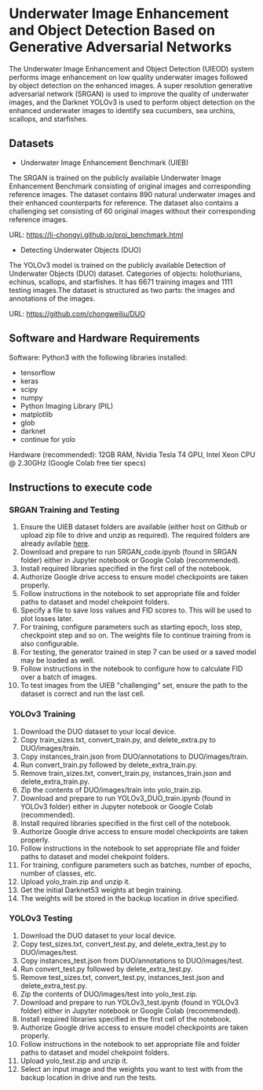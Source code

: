 # Underwater Image Enhancement and Object Detection Based on Generative Adversarial Networks

The Underwater Image Enhancement and Object Detection (UIEOD) system performs image enhancement on low quality underwater images followed by object detection on the enhanced images. A super resolution generative adversarial network (SRGAN) is used to improve the quality of underwater images, and the Darknet YOLOv3 is used to perform object detection on the enhanced underwater images to identify sea cucumbers, sea urchins, scallops, and starfishes.

## Datasets

* Underwater Image Enhancement Benchmark (UIEB)

The SRGAN is trained on the publicly available Underwater Image Enhancement Benchmark consisting of original images and corresponding reference images. The dataset contains 890 natural underwater images and their enhanced counterparts for reference. The dataset also contains a challenging set consisting of 60 original images without their corresponding reference images.

URL: https://li-chongyi.github.io/proj_benchmark.html

* Detecting Underwater Objects (DUO)

The YOLOv3 model is trained on the publicly available Detection of Underwater Objects (DUO) dataset. Categories of objects: holothurians, echinus, scallops, and starfishes. It has 6671 training images and 1111 testing images.The dataset is structured as two parts: the images and annotations of the images.

URL: https://github.com/chongweiliu/DUO

## Software and Hardware Requirements

Software: Python3 with the following libraries installed:

* tensorflow
* keras
* scipy
* numpy
* Python Imaging Library (PIL)
* matplotlib
* glob
* darknet
* continue for yolo

Hardware (recommended): 12GB RAM, Nvidia Tesla T4 GPU, Intel Xeon CPU @ 2.30GHz (Google Colab free tier specs)

## Instructions to execute code

### SRGAN Training and Testing

1. Ensure the UIEB dataset folders are available (either host on Github or upload zip file to drive and unzip as required). The required folders are already avilable [here](https://github.com/vanathi-g/fyp-datasets.git).
2. Download and prepare to run SRGAN_code.ipynb (found in SRGAN folder) either in Jupyter notebook or Google Colab (recommended). 
3. Install required libraries specified in the first cell of the notebook.
4. Authorize Google drive access to ensure model checkpoints are taken properly. 
5. Follow instructions in the notebook to set appropriate file and folder paths to dataset and model chekpoint folders.
6. Specify a file to save loss values and FID scores to. This will be used to plot losses later. 
7. For training, configure parameters such as starting epoch, loss step, checkpoint step and so on. The weights file to continue training from is also configurable.
8. For testing, the generator trained in step 7 can be used or a saved model may be loaded as well. 
9. Follow instructions in the notebook to configure how to calculate FID over a batch of images.
10. To test images from the UIEB "challenging" set, ensure the path to the dataset is correct and run the last cell.

### YOLOv3 Training

1. Download the DUO dataset to your local device.
2. Copy train_sizes.txt, convert_train.py, and delete_extra.py to DUO/images/train.
3. Copy instances_train.json from DUO/annotations to DUO/images/train.
4. Run convert_train.py followed by delete_extra_train.py.
5. Remove train_sizes.txt, convert_train.py, instances_train.json and delete_extra_train.py.
6. Zip the contents of DUO/images/train into yolo_train.zip.
7. Download and prepare to run YOLOv3_DUO_train.ipynb (found in YOLOv3 folder) either in Jupyter notebook or Google Colab (recommended).
8. Install required libraries specified in the first cell of the notebook.
9. Authorize Google drive access to ensure model checkpoints are taken properly. 
10. Follow instructions in the notebook to set appropriate file and folder paths to dataset and model chekpoint folders.
11. For training, configure parameters such as batches, number of epochs, number of classes, etc.
12. Upload yolo_train.zip and unzip it.
13. Get the initial Darknet53 weights at begin training.
14. The weights will be stored in the backup location in drive specified.

### YOLOv3 Testing

1. Download the DUO dataset to your local device.
2. Copy test_sizes.txt, convert_test.py, and delete_extra_test.py to DUO/images/test.
3. Copy instances_test.json from DUO/annotations to DUO/images/test.
4. Run convert_test.py followed by delete_extra_test.py.
5. Remove test_sizes.txt, convert_test.py, instances_test.json and delete_extra_test.py.
6. Zip the contents of DUO/images/test into yolo_test.zip.
7. Download and prepare to run YOLOv3_test.ipynb (found in YOLOv3 folder) either in Jupyter notebook or Google Colab (recommended).
8. Install required libraries specified in the first cell of the notebook.
9. Authorize Google drive access to ensure model checkpoints are taken properly. 
10. Follow instructions in the notebook to set appropriate file and folder paths to dataset and model chekpoint folders.
12. Upload yolo_test.zip and unzip it.
14. Select an input image and the weights you want to test with from the backup location in drive and run the tests.
